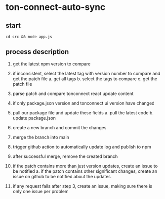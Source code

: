 # ton-connect-auto-sync

## start
```
cd src && node app.js
```

## process description

1. get the latest npm version to compare

2. if inconsistent, select the latest tag with version number to compare and get the patch file
  a. get all tags
  b. select the tags to compare
  c. get the patch file

3. parse patch and compare tonconnect react update content

4. if only package.json version and tonconnect ui version have changed

5. pull our package file and update these fields
  a. pull the latest code
  b. update package.json

6. create a new branch and commit the changes

7. merge the branch into main

8. trigger github action to automatically update log and publish to npm

9. after successful merge, remove the created branch

10. if the patch contains more than just version updates, create an issue to be notified
  a. if the patch contains other significant changes, create an issue on github to be notified about the updates

11. if any request fails after step 3, create an issue, making sure there is only one issue per problem